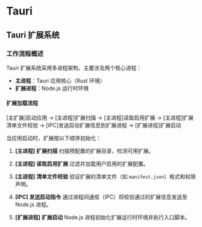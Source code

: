 # Tauri

## Tauri 扩展系统

### 工作流程概述

Tauri 扩展系统采用多进程架构，主要涉及两个核心进程：

- **主进程**：Tauri 应用核心（Rust 环境）
- **扩展进程**：Node.js 运行时环境

#### 扩展加载流程

[主扩展]启动应用 -> [主进程]扩展扫描 -> [主进程]读取启用扩展 -> [主进程]扩展清单文件校验 -> [IPC]发送启动扩展信息到扩展进程 -> [扩展进程]扩展启动

当应用启动时，扩展按以下顺序初始化：

1. **[主进程] 扩展扫描** 扫描预配置的扩展目录，检测可用扩展。

2. **[主进程] 读取启用扩展** 过滤并加载用户启用的扩展配置。

3. **[主进程] 清单文件校验** 验证扩展的清单文件（如 `manifest.json`）格式和权限声明。

4. **[IPC] 发送启动指令** 通过进程间通信（IPC）将校验通过的扩展信息发送至 Node.js 进程。

5. **[扩展进程] 扩展启动** Node.js 进程初始化扩展运行时环境并执行入口脚本。
